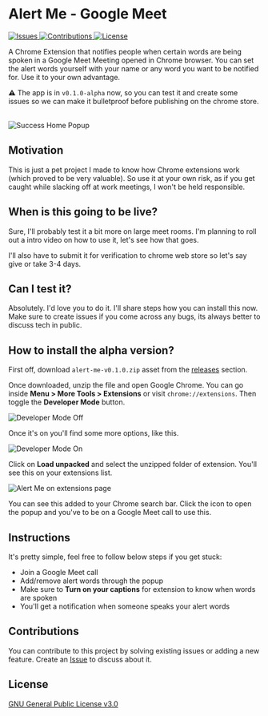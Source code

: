 # Alert Me - Google Meet

<a href="https://github.com/heytulsiprasad/alert-me-google-meet/issues">
  <img alt="Issues" src="https://img.shields.io/github/issues/heytulsiprasad/alert-me-google-meet?color=0088ff" />
</a>

<a href="https://github.com/heytulsiprasad/alert-me-google-meet/issues">
  <img alt="Contributions" src="https://img.shields.io/badge/contributions-welcome-brightgreen.svg" />
</a>

<a href="https://www.gnu.org/licenses/gpl-3.0">
  <img alt="License" src="https://img.shields.io/badge/License-GPLv3-blue.svg" />
</a>

<br>

A Chrome Extension that notifies people when certain words are being spoken in a Google Meet Meeting opened in Chrome browser. You can set the alert words yourself with your name or any word you want to be notified for. Use it to your own advantage.

:warning: The app is in `v0.1.0-alpha` now, so you can test it and create some issues so we can make it bulletproof before publishing on the chrome store.

</br>
<img src="https://i.imgur.com/7EjDcuR.png" alt="Success Home Popup" />
</br>

## Motivation

This is just a pet project I made to know how Chrome extensions work (which proved to be very valuable). So use it at your own risk, as if you get caught while slacking off at work meetings, I won't be held responsible.

## When is this going to be live?

Sure, I'll probably test it a bit more on large meet rooms. I'm planning to roll out a intro video on how to use it, let's see how that goes.

I'll also have to submit it for verification to chrome web store so let's say give or take 3-4 days.

## Can I test it?

Absolutely. I'd love you to do it. I'll share steps how you can install this now. Make sure to create issues if you come across any bugs, its always better to discuss tech in public.

## How to install the alpha version?

First off, download `alert-me-v0.1.0.zip` asset from the [releases](https://github.com/heytulsiprasad/alert-me-google-meet/releases/tag/v0.1.0-alpha) section.

Once downloaded, unzip the file and open Google Chrome. You can go inside **Menu > More Tools > Extensions** or visit `chrome://extensions`. Then toggle the **Developer Mode** button.

![Developer Mode Off](https://i.imgur.com/9xYv15C.png)

Once it's on you'll find some more options, like this.

![Developer Mode On](https://i.imgur.com/r1mxI4P.png)

Click on **Load unpacked** and select the unzipped folder of extension. You'll see this on your extensions list.

![Alert Me on extensions page](https://i.imgur.com/HPHhB4q.png)

You can see this added to your Chrome search bar. Click the icon to open the popup and you've to be on a Google Meet call to use this.

## Instructions

It's pretty simple, feel free to follow below steps if you get stuck:

- Join a Google Meet call
- Add/remove alert words through the popup
- Make sure to **Turn on your captions** for extension to know when words are spoken
- You'll get a notification when someone speaks your alert words

## Contributions

You can contribute to this project by solving existing issues or adding a new feature.
Create an [Issue](https://github.com/heytulsiprasad/alert-me-google-meet/issues) to discuss about it.

## License

[GNU General Public License v3.0](https://github.com/heytulsiprasad/alert-me-google-meet/blob/main/LICENSE)
